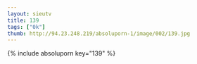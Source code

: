 ```yaml
--- 
layout: sieutv
title: 139
tags: ["0k"]
thumb: http://94.23.248.219/absoluporn-1/image/002/139.jpg
---
```

{% include absoluporn key="139" %} 
